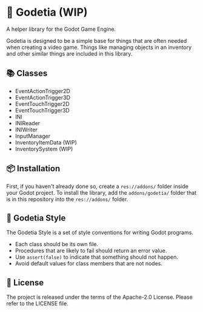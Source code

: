 # 🐐 Godetia (WIP)

A helper library for the Godot Game Engine.

Godetia is designed to be a simple base for things that are often needed when creating a video game.
Things like managing objects in an inventory and other similar things are included in this library.

## 📚 Classes

* EventActionTrigger2D
* EventActionTrigger3D
* EventTouchTrigger2D
* EventTouchTrigger3D
* INI
* INIReader
* INIWriter
* InputManager
* InventoryItemData (WIP)
* InventorySystem (WIP)

## 📦 Installation

First, if you haven't already done so, create a `res://addons/` folder inside your Godot project.
To install the library, add the `addons/godetia/` folder that is in this repository into the `res://addons/` folder.

## 🎨 Godetia Style

The Godetia Style is a set of style conventions for writing Godot programs.

* Each class should be its own file.
* Procedures that are likely to fail should return an error value.
* Use `assert(false)` to indicate that something should not happen.
* Avoid default values for class members that are not nodes.

## 📌 License

The project is released under the terms of the Apache-2.0 License.
Please refer to the LICENSE file.
